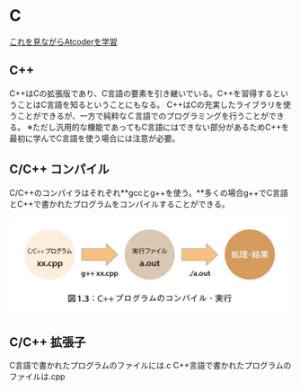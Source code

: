 # C

[これを見ながらAtcoderを学習](ocalhost:3000)


## C++

C++はCの拡張版であり、C言語の要素を引き継いでいる。C++を習得するということはC言語を知るということにもなる。
C++はCの充実したライブラリを使うことができるが、一方で純粋なＣ言語でのプログラミングを行うことができる。
※ただし汎用的な機能であってもC言語にはできない部分があるためC++を最初に学んでC言語を使う場合には注意が必要。


## C/C++ コンパイル

C/C++のコンパイラはそれぞれ**gccとg++を使う。**多くの場合g++でC言語とC++で書かれたプログラムをコンパイルすることができる。

![](images/c_compail.png)

## C/C++ 拡張子

C言語で書かれたプログラムのファイルには.c
C++言語で書かれたプログラムのファイルは.cpp

